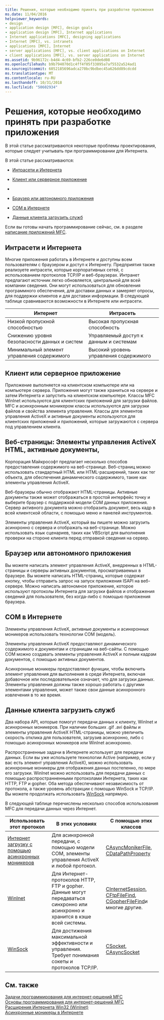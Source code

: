 ```yaml
---
title: Решения, которые необходимо принять при разработке приложения
ms.date: 11/04/2016
helpviewer_keywords:
- design
- application design [MFC], design goals
- application design [MFC], Internet applications
- Internet applications [MFC], designing applications
- Internet [MFC], vs. intranets
- applications [MFC], Internet
- server applications [MFC], vs. client applications on Internet
- client applications [MFC], vs. server applications on Internet
ms.assetid: 9b96172c-b4d4-4c69-bfb2-226ce0de6d08
ms.openlocfilehash: b9b794070d1c4ff4f05f33895a7af5532a524ad1
ms.sourcegitcommit: 6052185696adca270bc9bdbec45a626dd89cdcdd
ms.translationtype: MT
ms.contentlocale: ru-RU
ms.lasthandoff: 10/31/2018
ms.locfileid: "50602934"
---
```

# <a name="application-design-choices"></a>Решения, которые необходимо принять при разработке приложения

В этой статье рассматриваются некоторые проблемы проектирования, которые следует учитывать при программировании для Интернета.

В этой статье рассматриваются:

- [Интрасети и Интернета](#_core_intranet_versus_internet)

- [Клиент или серверное приложение](#_core_client_or_server_application)

- [](#_core_the_web_page)

- [Браузер или автономного приложения](#_core_browser_or_standalone)

- [COM в Интернете](#_core_com_on_the_internet)

- [Данные клиента загрузить служб](#_core_client_data_download_services)

Если вы готовы начать программирование сейчас, см. в разделе [написание приложений MFC](../mfc/writing-mfc-applications.md).

##  <a name="_core_intranet_versus_internet"></a> Интрасети и Интернета

Многие приложения работать в Интернете и доступны всем пользователям с браузером и доступ к Интернету. Предприятия также реализуете интрасети, которые корпоративных сетей, с использованием протоколов TCP/IP и веб-браузерах. Интранет предлагают источник легко обновляется, центральной для всей компании сведения. Они могут использоваться для обновления программного обеспечения, для доставки данных и замеряет опросы, для поддержки клиентов и для доставки информации. В следующей таблице сравниваются возможности в Интернете или интрасети.

|Интернет|Интрасеть|
|--------------|--------------|
|Низкой пропускной способностью|Высокая пропускная способность|
|Снижению уровня безопасности данных и систем|Управляемый доступ к данным и системам|
|Минимальный элемент управления содержимого|Высокий уровень управления содержимого|

##  <a name="_core_client_or_server_application"></a> Клиент или серверное приложение

Приложение выполняется на клиентском компьютере или на компьютере сервера. Приложения могут также храниться на сервере и затем Интернета и запустить на клиентском компьютере. Классы MFC WinInet используются для клиентских приложений для загрузки файлов. MFC и асинхронным моникером классы используются для загрузки файлов и свойства элемента управления. Классы для элементов управления ActiveX и активные документы используются для клиентских приложений и приложений, которые загружаются с сервера под управлением клиента.

##  <a name="_core_the_web_page"></a> Веб-страницы: Элементы управления ActiveX HTML, активные документы,

Корпорация Майкрософт предлагает несколько способов предоставления содержимого на веб-странице. Веб-страниц можно использовать стандартный HTML или HTML-расширений, таких как тег объекта, для обеспечения динамического содержимого, такие как элементы управления ActiveX.

Веб-браузеры обычно отображают HTML-страницы. Активные документы также может отображаться в простой интерфейс точку и выберите браузер с поддержкой модели COM данных приложения. Сервер активного документа можно отобразить документ, весь кадр в всей клиентской области, с помощью меню и панелей инструментов.

Элементы управления ActiveX, который вы пишете можно загрузить асинхронно с сервера и отображать на веб-странице. Можно использовать язык сценариев, таких как VBScript для выполнения проверки на стороне клиента перед отправкой сведения на сервер.

##  <a name="_core_browser_or_standalone"></a> Браузер или автономного приложения

Вы можете написать элемент управления ActiveX, внедренных в HTML-страницы и серверы активных документов, просматриваемых в браузере. Вы можете написать HTML-страниц, которые содержат кнопку, чтобы отправить запрос на запуск приложения ISAPI на веб-сервере. Можно написать автономное приложение, которое используют протоколы Интернета для загрузки файлов и отображения сведений для пользователя, без когда-либо с помощью приложения браузера.

##  <a name="_core_com_on_the_internet"></a> COM в Интернете

Элементы управления ActiveX, активные документы и асинхронных моникеров использовать технологии COM (модель).

Элементы управления ActiveX предоставляют динамического содержимого к документам и страницам на веб-сайты. С помощью COM можно создавать элементы управления ActiveX и полным кадрам документов, с помощью активных документов.

Асинхронные моникеры предоставляют функции, чтобы включить элемент управления для выполнения в среде Интернета, включая добавочное или последовательное означает, что для загрузки данных. Элементы управления должны также хорошо работать с другими элементами управления, может также свои данные асинхронного извлечения в то же время.

##  <a name="_core_client_data_download_services"></a> Данные клиента загрузить служб

Два набора API, которые помогут передачи данных к клиенту, WinInet и асинхронных моникеров. При наличии больших .gif .avi файлы и элементы управления ActiveX HTML-страницы, можно увеличить скорость отклика для пользователя, загрузив асинхронно, либо с помощью асинхронных моникеров или WinInet асинхронно.

Распространенные задачи в Интернете использует для передачи данных. Если вы уже используете технологии Active (например, если у вас есть элемент управления ActiveX), можно использовать асинхронные моникеры для отображения данных постепенно, по мере его загрузки. WinInet можно использовать для передачи данных с помощью распространненными протоколами Интернета, таких как HTTP, FTP и gopher. Оба метода обеспечивают независимость от протокола, а также уровень абстракции с помощью WinSock и TCP/IP. Вы можете продолжать использовать [WinSock](../mfc/windows-sockets-in-mfc.md) напрямую.

В следующей таблице перечислены несколько способов использования MFC для передачи данных через Интернет.

|Использовать этот протокол|В этих условиях|С помощью этих классов|
|-----------------------|----------------------------|-------------------------|
|[Интернет загрузку с помощью асинхронных моникеров](../mfc/asynchronous-monikers-on-the-internet.md)|Для асинхронной передачи, с помощью модели COM, элементы управления ActiveX и любой протокол.|[CAsyncMonikerFile](../mfc/reference/casyncmonikerfile-class.md), [CDataPathProperty](../mfc/reference/cdatapathproperty-class.md)|
|[WinInet](../mfc/win32-internet-extensions-wininet.md)|Для Интернет-протоколов HTTP, FTP и gopher. Данные могут передаваться синхронно или асинхронно и хранится в кэше всей системы.|[CInternetSession](../mfc/reference/cinternetsession-class.md), [CFtpFileFind](../mfc/reference/cftpfilefind-class.md), [CGopherFileFind](../mfc/reference/cgopherfilefind-class.md)и многие другие.|
|[WinSock](../mfc/windows-sockets-in-mfc.md)|Для достижения максимальной эффективности и управления. Требует понимания сокеты и протоколов TCP/IP.|[CSocket](../mfc/reference/csocket-class.md), [CAsyncSocket](../mfc/reference/casyncsocket-class.md)|

## <a name="see-also"></a>См. также

[Задачи программирования для интернет-решений MFC](../mfc/mfc-internet-programming-tasks.md)<br/>
[Основы программирования для интернет-решений MFC](../mfc/mfc-internet-programming-basics.md)<br/>
[Расширения Интернета Win32 (WinInet)](../mfc/win32-internet-extensions-wininet.md)<br/>
[Асинхронные моникеры в Интернете](../mfc/asynchronous-monikers-on-the-internet.md)

